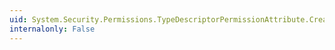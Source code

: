 ```yaml
---
uid: System.Security.Permissions.TypeDescriptorPermissionAttribute.CreatePermission
internalonly: False
---
```

